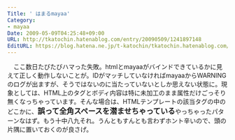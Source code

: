 ```yaml
---
Title: ' はまるmayaa'
Category:
- mayaa
Date: 2009-05-09T04:25:48+09:00
URL: http://tkatochin.hatenablog.com/entry/20090509/1241897148
EditURL: https://blog.hatena.ne.jp/t-katochin/tkatochin.hatenablog.com/atom/entry/6653586347154754195
---
```


　ここ数日たびたびハマった失敗。htmlとmayaaがバインドできているかに見えて正しく動作しないことが。IDがマッチしていなければmayaaからWARNINGのログが出ますが、そうではないのに当たっていないとしか思えない状態に。現象としては、HTML上のタグとボディ内容は特に未加工のまま属性だけごっそり無くなっちゃっています。そんな場合は、HTMLテンプレートの該当タグの中のどこかに、<big><b>誤って全角スペースを潜ませちゃっている</b></big>やっちゃったパターンなはず。もう十中八九それ。うんともすんとも言わずホント辛いので、頭の片隅に置いておくのが良さげ。
